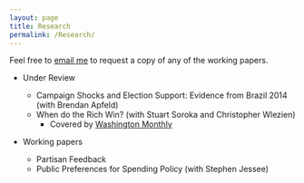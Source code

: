 ```yaml
---
layout: page
title: Research
permalink: /Research/
---
```


Feel free to [email me](mailto:branham@utexas.edu) to request a copy
of any of the working papers.

* Under Review
  + Campaign Shocks and Election Support: Evidence from Brazil 2014 (with Brendan Apfeld)
  + When do the Rich Win? (with Stuart Soroka and Christopher Wlezien)
    + Covered by [Washington Monthly](http://www.washingtonmonthly.com/ten-miles-square/2016/02/to_influence_policy_you_have_t059643.php)

* Working papers
  + Partisan Feedback
  + Public Preferences for Spending Policy (with Stephen Jessee)
